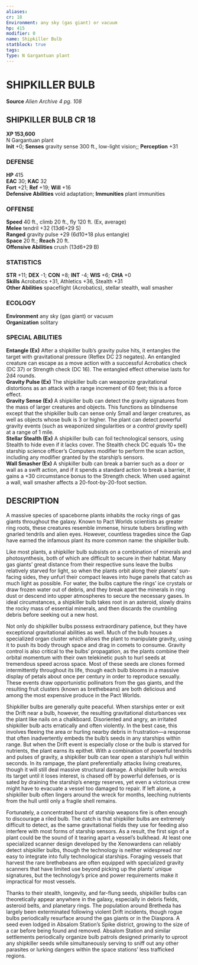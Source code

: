 ```yaml
---
aliases: 
cr: 18
Environment: any sky (gas giant) or vacuum  
hp: 415
modifier: 0
name: Shipkiller Bulb
statblock: true
tags: 
Type: N Gargantuan plant  
---
```

# SHIPKILLER BULB

**Source** _Alien Archive 4 pg. 108_

## SHIPKILLER BULB CR 18

**XP 153,600**  
N Gargantuan plant  
**Init** +0; **Senses** gravity sense 300 ft., low-light vision;; **Perception** +31  

### DEFENSE

**HP** 415  
**EAC** 30; **KAC** 32  
**Fort** +21; **Ref** +19; **Will** +16  
**Defensive Abilities** void adaptation; **Immunities** plant immunities  

### OFFENSE

**Speed** 40 ft., climb 20 ft., fly 120 ft. (Ex, average)  
**Melee** tendril +32 (13d6+29 S)  
**Ranged** gravity pulse +29 (6d10+18 plus entangle)  
**Space** 20 ft.; **Reach** 20 ft.  
**Offensive Abilities** crush (13d6+29 B)

### STATISTICS

**STR** +11; **DEX** -1; **CON** +8; **INT** -4; **WIS** +6; **CHA** +0  
**Skills** Acrobatics +31, Athletics +36, Stealth +31  
**Other Abilities** spaceflight (Acrobatics), stellar stealth, wall smasher

### ECOLOGY

**Environment** any sky (gas giant) or vacuum  
**Organization** solitary

### SPECIAL ABILITIES

**Entangle (Ex)** After a shipkiller bulb’s gravity pulse hits, it entangles the target with gravitational pressure (Reflex DC 23 negates). An entangled creature can escape as a move action with a successful Acrobatics check (DC 37) or Strength check (DC 16). The entangled effect otherwise lasts for 2d4 rounds.  
**Gravity Pulse (Ex)** The shipkiller bulb can weaponize gravitational distortions as an attack with a range increment of 60 feet; this is a force effect.  
**Gravity Sense (Ex)** A shipkiller bulb can detect the gravity signatures from the mass of larger creatures and objects. This functions as blindsense except that the shipkiller bulb can sense only Small and larger creatures, as well as objects whose bulk is 3 or higher. The plant can detect powerful gravity events (such as weaponized singularities or a _control gravity_ spell) at a range of 1 mile.  
**Stellar Stealth (Ex)** A shipkiller bulb can foil technological sensors, using Stealth to hide even if it lacks cover. The Stealth check DC equals 10+ the starship science officer’s Computers modifier to perform the scan action, including any modifier granted by the starship’s sensors.  
**Wall Smasher (Ex)** A shipkiller bulb can break a barrier such as a door or wall as a swift action, and if it spends a standard action to break a barrier, it gains a +30 circumstance bonus to the Strength check. When used against a wall, wall smasher affects a 20-foot-by-20-foot section.

## DESCRIPTION

A massive species of spaceborne plants inhabits the rocky rings of gas giants throughout the galaxy. Known to Pact Worlds scientists as greater ring roots, these creatures resemble immense, hirsute tubers bristling with gnarled tendrils and alien eyes. However, countless tragedies since the Gap have earned the infamous plant its more common name: the shipkiller bulb.

Like most plants, a shipkiller bulb subsists on a combination of minerals and photosynthesis, both of which are difficult to secure in their habitat. Many gas giants’ great distance from their respective suns leave the bulbs relatively starved for light, so when the plants orbit along their planets’ sun-facing sides, they unfurl their compact leaves into huge panels that catch as much light as possible. For water, the bulbs capture the rings’ ice crystals or draw frozen water out of debris, and they break apart the minerals in ring dust or descend into upper atmospheres to secure the necessary gases. In ideal circumstances, a shipkiller bulb takes root in an asteroid, slowly drains the rocky mass of essential minerals, and then discards the crumbling debris before seeking out a new host.

Not only do shipkiller bulbs possess extraordinary patience, but they have exceptional gravitational abilities as well. Much of the bulb houses a specialized organ cluster which allows the plant to manipulate gravity, using it to push its body through space and drag in comets to consume. Gravity control is also critical to the bulbs’ propagation, as the plants combine their orbital momentum with their own telekinetic push to hurl seeds at tremendous speed across space. Most of these seeds are clones formed intermittently throughout its life, though each bulb blooms in a massive display of petals about once per century in order to reproduce sexually. These events draw opportunistic pollinators from the gas giants, and the resulting fruit clusters (known as brethebeans) are both delicious and among the most expensive produce in the Pact Worlds.

Shipkiller bulbs are generally quite peaceful. When starships enter or exit the Drift near a bulb, however, the resulting gravitational disturbances vex the plant like nails on a chalkboard. Disoriented and angry, an irritated shipkiller bulb acts erratically and often violently. In the best case, this involves fleeing the area or hurling nearby debris in frustration—a response that often inadvertently embeds the bulb’s seeds in any starships within range. But when the Drift event is especially close or the bulb is starved for nutrients, the plant earns its epithet. With a combination of powerful tendrils and pulses of gravity, a shipkiller bulb can tear open a starship’s hull within seconds. In its rampage, the plant preferentially attacks living creatures, though it will still deal massive structural damage. A shipkiller bulb wrecks its target until it loses interest, is chased off by powerful defenses, or is sated by draining the starship’s energy reserves, yet even a victorious crew might have to evacuate a vessel too damaged to repair. If left alone, a shipkiller bulb often lingers around the wreck for months, leeching nutrients from the hull until only a fragile shell remains.

Fortunately, a concentrated burst of starship weapons fire is often enough to discourage a riled bulb. The catch is that shipkiller bulbs are extremely difficult to detect, as the same gravitational fields they use for feeding also interfere with most forms of starship sensors. As a result, the first sign of a plant could be the sound of it tearing apart a vessel’s bulkhead. At least one specialized scanner design developed by the Xenowardens can reliably detect shipkiller bulbs, though the technology is neither widespread nor easy to integrate into fully technological starships. Foraging vessels that harvest the rare brethebeans are often equipped with specialized gravity scanners that have limited use beyond picking up the plants’ unique signatures, but the technology’s price and power requirements make it impractical for most vessels.

Thanks to their stealth, longevity, and far-flung seeds, shipkiller bulbs can theoretically appear anywhere in the galaxy, especially in debris fields, asteroid belts, and planetary rings. The population around Bretheda has largely been exterminated following violent Drift incidents, though rogue bulbs periodically resurface around the gas giants or in the Diaspora. A seed even lodged in Absalom Station’s Spike district, growing to the size of a car before being found and removed. Absalom Station and similar settlements periodically organize bulb patrols designed primarily to uproot any shipkiller seeds while simultaneously serving to sniff out any other parasites or lurking dangers within the space stations’ less trafficked regions.
